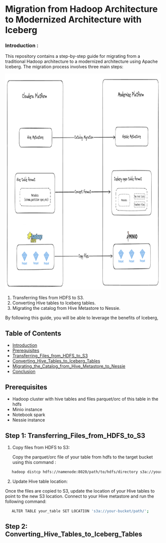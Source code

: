 # Migration from Hadoop Architecture to Modernized Architecture with Iceberg


### Introduction :

This repository contains a step-by-step guide for migrating from a traditional Hadoop architecture to a modernized architecture using Apache Iceberg. The migration process involves three main steps:


<p align="center">
    <img src="img/archi.png" alt="Logo" width="600" height="700" >
</p>

1.  Transferring files from HDFS to S3.
2.  Converting Hive tables to Iceberg tables.
3.  Migrating the catalog from Hive Metastore to Nessie.


By following this guide, you will be able to leverage the benefits of Iceberg,



## Table of Contents

- [Introduction](#Introduction)
- [Prerequisites](#Prerequisites)
- [Transferring_Files_from_HDFS_to_S3](#Transferring_Files_from_HDFS_to_S3)
- [Converting_Hive_Tables_to_Iceberg_Tables](#Converting_Hive_Tables_to_Iceberg_Tables)
- [Migrating_the_Catalog_from_Hive_Metastore_to_Nessie](#Migrating_the_Catalog_from_Hive_Metastore_to_Nessie)
- [Conclusion](#Conclusion)

## Prerequisites 

- Hadoop cluster with hive tables and files parquet/orc of this table in the hdfs 
- Minio instance
- Notebook spark 
- Nessie instance

## Step 1: Transferring_Files_from_HDFS_to_S3

1. Copy files from HDFS to S3: 
    
   Copy the parquet/orc file of your table from hdfs to the target bucket using this command :

``` sh
   hadoop distcp hdfs://namenode:8020/path/to/hdfs/directory s3a://your-bucket/path/
```

2. Update Hive table location:

Once the files are copied to S3, update the location of your Hive tables to point to the new S3 location. Connect to your Hive metastore and run the following command:

``` sh
   ALTER TABLE your_table SET LOCATION 's3a://your-bucket/path/';
```

## Step 2: Converting_Hive_Tables_to_Iceberg_Tables


